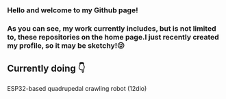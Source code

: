 ### Hello and welcome to my Github page!
### As you can see, my work currently includes, but is not limited to, these repositories on the home page.I just recently created my profile, so it may be sketchy!😜
## Currently doing 👇
ESP32-based quadrupedal crawling robot (12dio)


<!--
**jmzdd/jmzdd** is a ✨ _special_ ✨ repository because its `README.md` (this file) appears on your GitHub profile.

Here are some ideas to get you started:

- 🔭 I’m currently working on ...
- 🌱 I’m currently learning ...
- 👯 I’m looking to collaborate on ...
- 🤔 I’m looking for help with ...
- 💬 Ask me about ...
- 📫 How to reach me: ...
- 😄 Pronouns: ...
- ⚡ Fun fact: ...
-->
